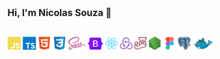 ## Hi, I'm Nicolas Souza 👋

<div style="display: inline_block"><br>
  <img align="center"  height="30"  src="https://raw.githubusercontent.com/devicons/devicon/master/icons/javascript/javascript-plain.svg">
  <img align="center"  height="30"  src="https://raw.githubusercontent.com/devicons/devicon/master/icons/typescript/typescript-plain.svg">
  <img align="center"  height="30"  src="https://raw.githubusercontent.com/devicons/devicon/master/icons/html5/html5-original.svg">
  <img align="center"  height="30"  src="https://raw.githubusercontent.com/devicons/devicon/master/icons/css3/css3-original.svg">
  <img align="center"  height="40"  src="https://github.com/devicons/devicon/blob/master/icons/sass/sass-original.svg">
  <img align="center"  height="35"  src="https://github.com/devicons/devicon/blob/master/icons/bootstrap/bootstrap-original.svg">
  <img align="center"  height="30"  src="https://raw.githubusercontent.com/devicons/devicon/master/icons/react/react-original.svg">
  <img align="center"  height="28"  src="https://github.com/devicons/devicon/blob/master/icons/redux/redux-original.svg">
  <img align="center"  height="28"  src="https://github.com/devicons/devicon/blob/master/icons/jest/jest-plain.svg">
  <img align="center"  height="30"  src="https://github.com/devicons/devicon/blob/master/icons/nodejs/nodejs-original.svg">
  <img align="center"  height="28"  src="https://github.com/devicons/devicon/blob/master/icons/figma/figma-original.svg">
  <img align="center"  height="30"  src="https://raw.githubusercontent.com/devicons/devicon/master/icons/postgresql/postgresql-original.svg">
  <img align="center"  height="45"  src="https://github.com/devicons/devicon/blob/master/icons/docker/docker-original.svg">
</div>
  

